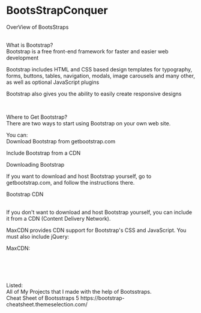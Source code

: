 # BootsStrapConquer

OverView of BootsStraps 
<br>

<br>
What is Bootstrap?
<br>
Bootstrap is a free front-end framework for faster and easier web development
<br>

Bootstrap includes HTML and CSS based design templates for typography, forms, buttons, tables, navigation, modals, image carousels and many other, as well as optional JavaScript plugins
<br>

Bootstrap also gives you the ability to easily create responsive designs
<br>

<br>

Where to Get Bootstrap?
<br>
There are two ways to start using Bootstrap on your own web site.
<br>

You can:
<br>
Download Bootstrap from getbootstrap.com
<br>

Include Bootstrap from a CDN
<br>

Downloading Bootstrap
<br>

If you want to download and host Bootstrap yourself, go to getbootstrap.com, and follow the instructions there.
<br>


Bootstrap CDN <br>
<br>

If you don't want to download and host Bootstrap yourself, you can include it from a CDN (Content Delivery Network).
<br>

MaxCDN provides CDN support for Bootstrap's CSS and JavaScript. You must also include jQuery:
<br>

MaxCDN:
<!-- Latest compiled and minified CSS -->
<link rel="stylesheet" href="https://maxcdn.bootstrapcdn.com/bootstrap/3.4.1/css/bootstrap.min.css">
<br>

<!-- jQuery library -->
<script src="https://ajax.googleapis.com/ajax/libs/jquery/3.7.1/jquery.min.js"></script>
<br>

<!-- Latest compiled JavaScript -->
<script src="https://maxcdn.bootstrapcdn.com/bootstrap/3.4.1/js/bootstrap.min.js"></script>
<br>
<br>
Listed: 
<br>
All of My Projects that I made with the help of Bootsstraps.
<br>
Cheat Sheet of Bootsstraps 5 https://bootstrap-cheatsheet.themeselection.com/
